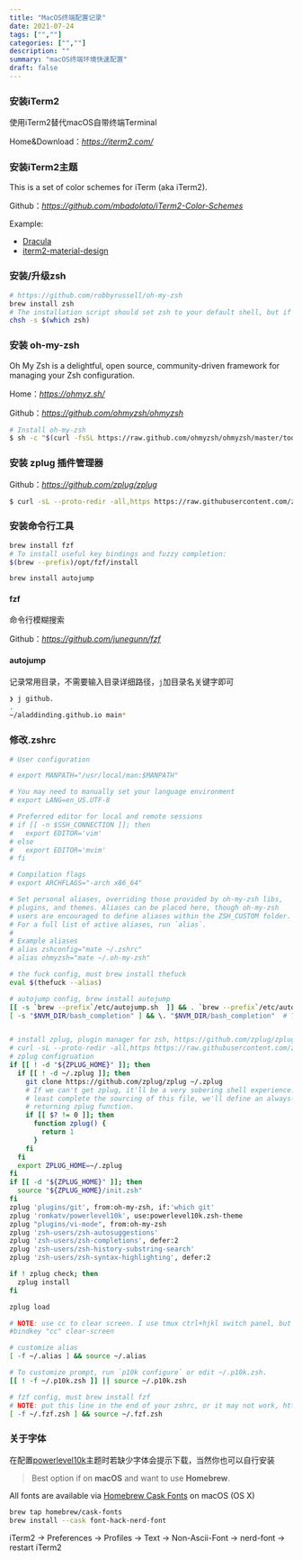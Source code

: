 ```yaml
---
title: "MacOS终端配置记录"
date: 2021-07-24
tags: ["",""]
categories: ["",""]
description: ""
summary: "macOS终端环境快速配置"
draft: false
---
```


### 安装iTerm2

使用iTerm2替代macOS自带终端Terminal

Home&Download：*https://iterm2.com/*

### 安装iTerm2主题

This is a set of color schemes for iTerm (aka iTerm2).

Github：*https://github.com/mbadolato/iTerm2-Color-Schemes*

Example:

- [Dracula](https://draculatheme.com/)
- [iterm2-material-design](https://www.martinseeler.com/iterm2-material-design)

### 安装/升级zsh

```bash
# https://github.com/robbyrussell/oh-my-zsh
brew install zsh
# The installation script should set zsh to your default shell, but if it doesn't you can do it manually:
chsh -s $(which zsh)
```

### 安装 oh-my-zsh

Oh My Zsh is a delightful, open source, community-driven framework for managing your Zsh configuration.

Home：*https://ohmyz.sh/*

Github：*https://github.com/ohmyzsh/ohmyzsh*

```bash
# Install oh-my-zsh
$ sh -c "$(curl -fsSL https://raw.github.com/ohmyzsh/ohmyzsh/master/tools/install.sh)"
```

### 安装 zplug 插件管理器

Github：*https://github.com/zplug/zplug*

```bash
$ curl -sL --proto-redir -all,https https://raw.githubusercontent.com/zplug/installer/master/installer.zsh | zsh
```

### 安装命令行工具

```bash
brew install fzf
# To install useful key bindings and fuzzy completion:
$(brew --prefix)/opt/fzf/install

brew install autojump
```

#### fzf

命令行模糊搜索

Github：*https://github.com/junegunn/fzf*

#### autojump

记录常用目录，不需要输入目录详细路径，`j`加目录名关键字即可

```bash
❯ j github.
.
~/aladdinding.github.io main*
```

### 修改.zshrc

```bash
# User configuration

# export MANPATH="/usr/local/man:$MANPATH"

# You may need to manually set your language environment
# export LANG=en_US.UTF-8

# Preferred editor for local and remote sessions
# if [[ -n $SSH_CONNECTION ]]; then
#   export EDITOR='vim'
# else
#   export EDITOR='mvim'
# fi

# Compilation flags
# export ARCHFLAGS="-arch x86_64"

# Set personal aliases, overriding those provided by oh-my-zsh libs,
# plugins, and themes. Aliases can be placed here, though oh-my-zsh
# users are encouraged to define aliases within the ZSH_CUSTOM folder.
# For a full list of active aliases, run `alias`.
#
# Example aliases
# alias zshconfig="mate ~/.zshrc"
# alias ohmyzsh="mate ~/.oh-my-zsh"

# the fuck config, must brew install thefuck
eval $(thefuck --alias)

# autojump config, brew install autojump
[[ -s `brew --prefix`/etc/autojump.sh  ]] && . `brew --prefix`/etc/autojump.sh
[ -s "$NVM_DIR/bash_completion" ] && \. "$NVM_DIR/bash_completion"  # This loads nvm bash_completion


# install zplug, plugin manager for zsh, https://github.com/zplug/zplug
# curl -sL --proto-redir -all,https https://raw.githubusercontent.com/zplug/installer/master/installer.zsh | zsh
# zplug configruation
if [[ ! -d "${ZPLUG_HOME}" ]]; then
  if [[ ! -d ~/.zplug ]]; then
    git clone https://github.com/zplug/zplug ~/.zplug
    # If we can't get zplug, it'll be a very sobering shell experience. To at
    # least complete the sourcing of this file, we'll define an always-false
    # returning zplug function.
    if [[ $? != 0 ]]; then
      function zplug() {
        return 1
      }
    fi
  fi
  export ZPLUG_HOME=~/.zplug
fi
if [[ -d "${ZPLUG_HOME}" ]]; then
  source "${ZPLUG_HOME}/init.zsh"
fi
zplug 'plugins/git', from:oh-my-zsh, if:'which git'
zplug 'romkatv/powerlevel10k', use:powerlevel10k.zsh-theme
zplug "plugins/vi-mode", from:oh-my-zsh
zplug 'zsh-users/zsh-autosuggestions'
zplug 'zsh-users/zsh-completions', defer:2
zplug 'zsh-users/zsh-history-substring-search'
zplug 'zsh-users/zsh-syntax-highlighting', defer:2

if ! zplug check; then
  zplug install
fi

zplug load

# NOTE: use cc to clear screen. I use tmux ctrl+hjkl switch panel, but ctrl+l conflict with clear-screen
#bindkey "cc" clear-screen

# customize alias
[ -f ~/.alias ] && source ~/.alias

# To customize prompt, run `p10k configure` or edit ~/.p10k.zsh.
[[ ! -f ~/.p10k.zsh ]] || source ~/.p10k.zsh

# fzf config, must brew install fzf
# NOTE: put this line in the end of your zshrc, or it may not work, https://github.com/junegunn/fzf/issues/1304
[ -f ~/.fzf.zsh ] && source ~/.fzf.zsh
```

### 关于字体

在配置[powerlevel10k](https://github.com/romkatv/powerlevel10k)主题时若缺少字体会提示下载，当然你也可以自行安装

> Best option if on **macOS** and want to use **Homebrew**.

All fonts are available via [Homebrew Cask Fonts](https://github.com/Homebrew/homebrew-cask-fonts) on macOS (OS X)

```bash
brew tap homebrew/cask-fonts
brew install --cask font-hack-nerd-font
```

iTerm2 -> Preferences -> Profiles -> Text -> Non-Ascii-Font -> nerd-font -> restart iTerm2
